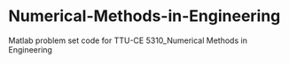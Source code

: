 # Numerical-Methods-in-Engineering
Matlab problem set code for TTU-CE 5310_Numerical Methods in Engineering
